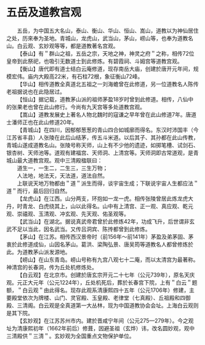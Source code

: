 # 五岳及道教宫观  

&emsp;&emsp;五岳，为中国五大名山，泰山、衡山、华山、恒山、嵩山，道教以为神仙居住之处，历來奉为圣地。青城山，龙虎山，武当山，茅山，崂山等，也奉为道教名山。白云观、玄妙观等等，都是道教著名宫观。  
&emsp;&emsp;【泰山】有＂群山之祖，五岳之宗，天地之神，神灵之府＂之称，相传72位皇帝到此祭祀，也吸引无数道士到此修炼。有碧霞祠、斗姆宫等道教宫观。  
&emsp;&emsp;【衡山】唐代即有道士结白云庵修道，现存南岳大庙，创建於唐开元年间，规模宏伟。庙内大殿高22米，有石柱72根，象征衡山72峰。  
&emsp;&emsp;【华山】相传道教全真道北五祖之一刘海蟾曾在此修道，另一位道教名人陈传老祖据说也在此隐居过。  
&emsp;&emsp;【恒山】据记载，道教茅山派的祖师茅盈18岁时曾到此修道。相传，八仙中的张果老也曾在此山修行。今尚有九天宫等多处道教宫观。  
&emsp;&emsp;【嵩山】道教发展史上著名人物北魏时的寇谦之早年曾在此山修道7年。唐道士潘师正也在此山修道20年。  
&emsp;&emsp;【青城山】在四川，因郁郁葱葱的青山四合如城廓而得名。东汉时沛国丰（今江苏省丰县）人张陵在此后山结茅，传五斗米道。以后其子、其孙都在此山传教，青城山遂成道教名山。张陵号称天师，山上有不少他的遗迹，如掷笔槽、试剑石、银杏树、天师池等。道观有建福宫、天师洞、上清宫等。天师洞即古常道观，是青城山最大道教宫观。观中三清殿楹联曰：  
&emsp;&emsp;道生一，一生二，二生三，三生万物；  
&emsp;&emsp;人法地，地法天，天法道，道法自然。  
&emsp;&emsp;上联说天地万物都由＂道＂派生而得，谈宇宙生成；下联说宇宙人生都应法＂道＂而行，最后回归自然。  
&emsp;&emsp;【龙虎山】在江西。山分两支，环抱如一龙一虎。相传张陵曾居此炼龙虎大丹，时青龙、白虎绕其上，山以此得名。山中有上清宫、正一观、真应观、乾元观、崇禧观、玉清观、冲玄观、先天观、佑圣观等。  
&emsp;&emsp;【武当山】在湖北。据说真武帝君曾於此修炼42年，功成飞升，后世谓非玄武不足以当此，因名武当。又传吕洞宾、陈抟都曾到此修炼。  
&emsp;&emsp;【茅山】在江苏。相传西汉景帝时（前156年～前141年）茅盈及弟茅固、茅衷於此修道成仙，山因名茅山。葛洪、梁陶弘景、唐吴筠等道教名人都曾修炼於此。为道教茅山派发源地。  
&emsp;&emsp;【崂山】在山东青岛。崂山号称有九宫八观七十二庵，而以太清宫为最著称。神清宫的长春洞，传为丘处机修炼处。  
&emsp;&emsp;【白云观】在北京市。创建於唐玄宗开元二十七年（公元739年），原名天庆观。元正大元年（公元1224年），丘处机死后，葬於长春宫下院，上有＂白云＂题额，＂白云观＂由此得名。现存此观系清康熙四十五年（公元1706年）修建，主要殿堂依次为牌楼、山门、灵官殿、玉皇殿、老律堂（七真殿）、丘祖殿和四御殿、三清阁。白云观是全真道第一大丛林，现为中国道教协会会址。上海白云观则是其下院。  
&emsp;&emsp;【玄妙观】在江苏苏州市内。建於晋咸宁年间（公元275—279年）。今之观址为清康熙初年（1662年前后）修葺，因避圣祖（玄烨）讳，改名圆妙观，观中三清殿供＂三清＂。玄妙观为全国重点文物保护单位。  
